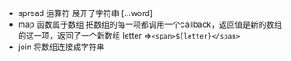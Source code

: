 - spread 运算符 展开了字符串 [...word]
- map 函数属于数组 把数组的每一项都调用一个callback，返回值是新的数组的这一项，返回了一个新数组
    letter =>`<span>${letter}</span>`
- join 将数组连接成字符串